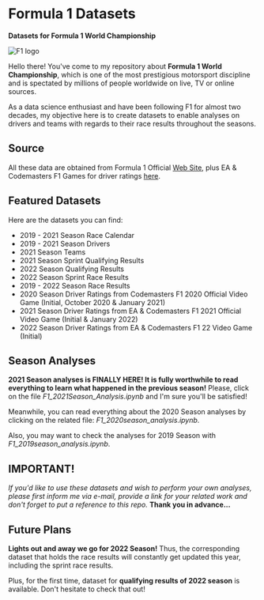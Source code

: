 # Formula 1 Datasets

**Datasets for Formula 1 World Championship**

![F1 logo](https://i.ibb.co/0Cv5J79/f1-logo-present.png)

Hello there! You've come to my repository about **Formula 1 World Championship**, which is one of the most prestigious motorsport discipline and is spectated by millions of people worldwide on live, TV or online sources.

As a data science enthusiast and have been following F1 for almost two decades, my objective here is to create datasets to enable analyses on drivers and teams with regards to their race results throughout the seasons.

## Source

All these data are obtained from Formula 1 Official [Web Site](https://www.formula1.com/), plus EA & Codemasters F1 Games for driver ratings [here](https://www.ea.com/games/f1/f1-22/driver-ratings/ratings-database?isLocalized=true).

## Featured Datasets

Here are the datasets you can find:

- 2019 - 2021 Season Race Calendar
- 2019 - 2021 Season Drivers
- 2021 Season Teams
- 2021 Season Sprint Qualifying Results
- 2022 Season Qualifying Results
- 2022 Season Sprint Race Results
- 2019 - 2022 Season Race Results
- 2020 Season Driver Ratings from Codemasters F1 2020 Official Video Game (Initial, October 2020 & January 2021)
- 2021 Season Driver Ratings from EA & Codemasters F1 2021 Official Video Game (Initial & January 2022)
- 2022 Season Driver Ratings from EA & Codemasters F1 22 Video Game (Initial)

## Season Analyses

**2021 Season analyses is FINALLY HERE! It is fully worthwhile to read everything to learn what happened in the previous season!** Please, click on the file _F1_2021Season_Analysis.ipynb_ and I'm sure you'll be satisfied!

Meanwhile, you can read everything about the 2020 Season analyses by clicking on the related file: _F1_2020season_analysis.ipynb_.

Also, you may want to check the analyses for 2019 Season with _F1_2019season_analysis.ipynb_.

## IMPORTANT!

_If you'd like to use these datasets and wish to perform your own analyses, please first inform me via e-mail, provide a link for your related work and don't forget to put a reference to this repo._ **Thank you in advance...**

## Future Plans

**Lights out and away we go for 2022 Season!** Thus, the corresponding dataset that holds the race results will constantly get updated this year, including the sprint race results.

Plus, for the first time, dataset for **qualifying results of 2022 season** is available. Don't hesitate to check that out!
